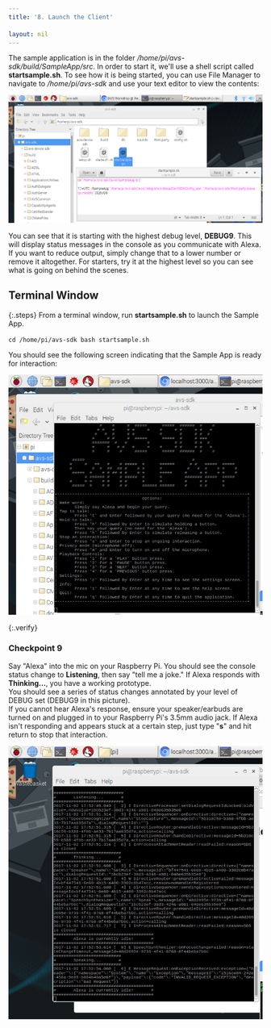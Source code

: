 ```yaml
---
title: '8. Launch the Client'

layout: nil
---
```




The sample application is in the folder */home/pi/avs-sdk/build/SampleApp/src*. In order to start it, we'll use a shell script called **startsample.sh**. To see how it is being started, you can use File Manager to navigate to */home/pi/avs-sdk* and use your text editor to view the contents:

![debug](../assets/startsample_debug9.png)

You can see that it is starting with the highest debug level, **DEBUG9**.  This will display status messages in the console as you communicate with Alexa.  If you want to reduce output, simply change that to a lower number or remove it altogether. For starters, try it at the highest level so you can see what is going on behind the scenes.

## Terminal Window
{:.steps}
From a terminal window, run **startsample.sh** to launch the Sample App.

`cd /home/pi/avs-sdk
bash startsample.sh`

You should see the following screen indicating that the Sample App is ready for interaction:

![app launched](../assets/app_launched.png)

{:.verify}
### Checkpoint 9

Say "Alexa" into the mic on your Raspberry Pi. You should see the console status change to **Listening**, then say "tell me a joke." If Alexa responds with **Thinking...**, you have a working prototype.  
You should see a series of status changes annotated by your level of DEBUG set (DEBUG9 in this picture).  
If you cannot hear Alexa's response, ensure your speaker/earbuds are turned on and plugged in to your Raspberry Pi's 3.5mm audio jack.
If Alexa isn't responding and appears stuck at a certain step, just type "**s**" and hit return to stop that interaction.

![app running](../assets/app_running.png)
